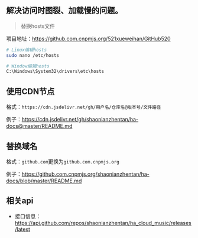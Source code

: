 ## 解决访问时图裂、加载慢的问题。

> 替换hosts文件

项目地址：https://github.com.cnpmjs.org/521xueweihan/GitHub520

```bash
# Linux编辑hosts
sudo nano /etc/hosts

# Window编辑hosts
C:\Windows\System32\drivers\etc\hosts
```

## 使用CDN节点

格式：`https://cdn.jsdelivr.net/gh/用户名/仓库名@版本号/文件路径`

例子：https://cdn.jsdelivr.net/gh/shaonianzhentan/ha-docs@master/README.md

## 替换域名

格式：`github.com`更换为`github.com.cnpmjs.org`

例子：https://github.com.cnpmjs.org/shaonianzhentan/ha-docs/blob/master/README.md

## 相关api

- 接口信息：https://api.github.com/repos/shaonianzhentan/ha_cloud_music/releases/latest
